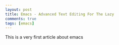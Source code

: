 ```yaml
---
layout: post
title: Emacs - Advanced Text Editing For The Lazy
comments: true
tags: [emacs]
---
```


This is a very first article about emacs
